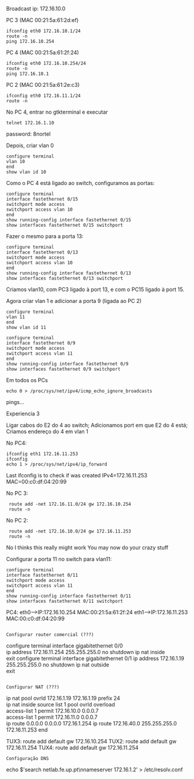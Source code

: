 Broadcast ip: 172.16.10.0

PC 3 (MAC 00:21:5a:61:2d:ef)
```
ifconfig eth0 172.16.10.1/24
route -n
ping 172.16.10.254
```

PC 4 (MAC 00:21:5a:61:2f:24)
```
ifconfig eth0 172.16.10.254/24
route -n
ping 172.16.10.1
```

PC 2 (MAC 00:21:5a:61:2e:c3)
```
ifconfig eth0 172.16.11.1/24
route -n
```

No PC 4, entrar no gtkterminal e executar
```
telnet 172.16.1.10
```
password: 8nortel

Depois, criar vlan 0
```
configure terminal
vlan 10
end
show vlan id 10
```

Como o PC 4 está ligado ao switch, configuramos as portas:
```
configure terminal
interface fastethernet 0/15
switchport mode access
switchport access vlan 10
end
show running-config interface fastethernet 0/15
show interfaces fastethernet 0/15 switchport
```

Fazer o mesmo para a porta 13:
```
configure terminal
interface fastethernet 0/13
switchport mode access
switchport access vlan 10
end
show running-config interface fastethernet 0/13
show interfaces fastethernet 0/13 switchport
```
Criamos vlan10, com PC3 ligado à port 13, e com o PC15 ligado à port 15.


Agora criar vlan 1 e adicionar a porta 9 (ligada ao PC 2)
```
configure terminal
vlan 11
end
show vlan id 11

configure terminal
interface fastethernet 0/9
switchport mode access
switchport access vlan 11
end
show running-config interface fastethernet 0/9
show interfaces fastethernet 0/9 switchport
```
Em todos os PCs
```
echo 0 > /proc/sys/net/ipv4/icmp_echo_ignore_broadcasts
```
pings...

Experiencia 3

Ligar cabos do E2 do 4 ao switch;
Adicionamos port em que E2 do 4 está;
Criamos endereço do 4 em vlan 1

No PC4:
```
ifconfig eth1 172.16.11.253
ifconfig
echo 1 > /proc/sys/net/ipv4/ip_forward 
```
Last ifconfig is to check if was created
IPv4=172.16.11.253
MAC=00:c0:df:04:20:99

No PC 3:
```
 route add -net 172.16.11.0/24 gw 172.16.10.254
 route -n
```

No PC 2:
```
 route add -net 172.16.10.0/24 gw 172.16.11.253
 route -n
```

No I thinks this really might work
You may now do your crazy stuff

Configurar a porta 11 no switch para vlan11:
```
configure terminal
interface fastethernet 0/11
switchport mode access
switchport access vlan 11
end
show running-config interface fastethernet 0/11
show interfaces fastethernet 0/11 switchport
```

PC4:
eth0-->IP:172.16.10.254 MAC:00:21:5a:61:2f:24
eth1-->IP:172.16.11.253 MAC:00:c0:df:04:20:99
```

Configurar router comercial (???)

```

configure terminal
interface gigabitethernet 0/0     
ip address 172.16.11.254 255.255.255.0 
no shutdown 
ip nat inside        
exit
configure terminal
interface gigabitethernet 0/1
ip address 172.16.1.19 255.255.255.0 
no shutdown 
ip nat outside               
exit

```

Configurar NAT (???)

```
ip nat pool ovrld 172.16.1.19 172.16.1.19 prefix 24       
ip nat inside source list 1 pool ovrld overload       
access-list 1 permit 172.16.10.0 0.0.0.7       
access-list 1 permit 172.16.11.0 0.0.0.7      
ip route 0.0.0.0 0.0.0.0 172.16.1.254 
ip route 172.16.40.0 255.255.255.0 172.16.11.253 
end


TUX3: route add default gw 172.16.10.254
TUX2: route add default gw 172.16.11.254 
TUX4: route add default gw 172.16.11.254 

```
Configuração DNS
```

echo $'search netlab.fe.up.pt\nnameserver 172.16.1.2' > /etc/resolv.conf


